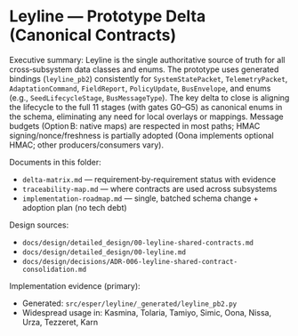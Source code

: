 # Leyline — Prototype Delta (Canonical Contracts)

Executive summary: Leyline is the single authoritative source of truth for all cross‑subsystem data classes and enums. The prototype uses generated bindings (`leyline_pb2`) consistently for `SystemStatePacket`, `TelemetryPacket`, `AdaptationCommand`, `FieldReport`, `PolicyUpdate`, `BusEnvelope`, and enums (e.g., `SeedLifecycleStage`, `BusMessageType`). The key delta to close is aligning the lifecycle to the full 11 stages (with gates G0–G5) as canonical enums in the schema, eliminating any need for local overlays or mappings. Message budgets (Option B: native maps) are respected in most paths; HMAC signing/nonce/freshness is partially adopted (Oona implements optional HMAC; other producers/consumers vary).

Documents in this folder:
- `delta-matrix.md` — requirement‑by‑requirement status with evidence
- `traceability-map.md` — where contracts are used across subsystems
- `implementation-roadmap.md` — single, batched schema change + adoption plan (no tech debt)

Design sources:
- `docs/design/detailed_design/00-leyline-shared-contracts.md`
- `docs/design/detailed_design/00-leyline.md`
- `docs/design/decisions/ADR-006-leyline-shared-contract-consolidation.md`

Implementation evidence (primary):
- Generated: `src/esper/leyline/_generated/leyline_pb2.py`
- Widespread usage in: Kasmina, Tolaria, Tamiyo, Simic, Oona, Nissa, Urza, Tezzeret, Karn
